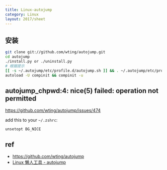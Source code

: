 ```yaml
---
title: Linux-autojump
category: Linux
layout: 2017/sheet
---
```


## 安装 

```bash
git clone git://github.com/wting/autojump.git
cd autojump
./install.py or ./uninstall.py
# 根据提示
[[ -s ~/.autojump/etc/profile.d/autojump.sh ]] && . ~/.autojump/etc/profile.d/autojump.sh
autoload -U compinit && compinit -u
```

## autojump_chpwd:4: nice(5) failed: operation not permitted

https://github.com/wting/autojump/issues/474

add this to your `~/.zshrc`:

```
unsetopt BG_NICE
```

## ref
- https://github.com/wting/autojump
- [Linux 懒人工具 - autojump](https://www.jianshu.com/p/15f0ffaa88d7)
